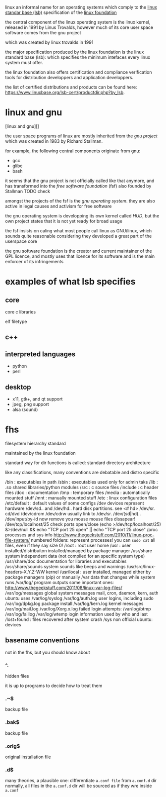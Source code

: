 linux an informal name for an operating systems which comply to the
[linux standar base (lsb)](lsb) specification of the [linux foundation][]

the central component of the linux operating system is the linux kernel,
released in 1991 by Linus Trovalds, however much of its core user space
software comes from the gnu project

which was created by linux trovalds in 1991

the major specification produced by the linux foundation is the
linux standard base (lsb): 
which specifies the minimum intefaces every linux system must offer.

the linux foundation also offers certification and compliance verification
tools for distribution developpers and application developpers.

the list of certified distributions and products can be found here:
https://www.linuxbase.org/lsb-cert/productdir.php?by_lsb.

# linux and gnu

[linux and gnu][]

the user space programs of linux are mostly inherited from the *gnu project*
which was created in 1983 by Richard Stallman.

for example, the following central components originate from gnu:

- gcc
- glibc
- bash

it seems that the gnu project is not officially called like that anymore,
and has transformed into the *free software foundation* (fsf) also founded by Stallman
TODO check

amongst the projects of the fsf is the *gnu operating system*.
they are also active in legal causes and activism for free software

the gnu operating system is developping its own kernel called *HUD*,
but the own project states that it is not yet ready for broad usage

the fsf insists on caling what most people call linux as GNU/linux,
which sounds quite reasonable considering they developed a great part of
the userspace core

the gnu software foundation is the creator and current maintainer
of the GPL licence, and mostly uses that licence for its software and
is the main enforcer of its infringements

# examples of what lsb specifies

## core

core c libraries

elf filetype

## c++

## interpreted languages

- python
- perl

## desktop

- x11, gtk+, and qt support
- jpeg, png support
- alsa (sound)

# fhs

filesystem hierarchy standard

maintained by the linux foundation

standard way for dir functions is called: standard directory architecture

like any classifications, many conventions are debatable and distro specific

/bin : executables in path
/sbin : executables used only for admin taks
/lib : .so shared libraries/python modules
/src : c source files
/include : c header files
/doc : documentation
/tmp : temporary files
/media : automatically mounted stuff
/mnt : manually mounted stuff
/etc : linux configuration files
/etc/default : default values of some configs
/dev
devices
represent hardware
/dev/sd.. and /dev/hd..
hard disk partitions. see <# hd>
/dev/sr.
cd/dvd
/dev/cdrom
/dev/cdrw
usually link to /dev/sr.
/dev/(sd|hd)..
/dev/input/by-id
now remove you mouse
mouse files dissapear!
/dev/tcp/localhost/25
check ports open/close
(echo >/dev/tcp/localhost/25) &>/dev/null && echo "TCP port 25 open" || echo "TCP port 25 close"
/proc
processes and sys info
<http://www.thegeekstuff.com/2010/11/linux-proc-file-system/>
numbered folders:
represent processes!
you can `sudo cat` all files, even if they say size 0!
/root : root user home
/usr : user installed/distribuiton installed/managed by package manager
/usr/share
system independent data (not compiled for an specific system type)
/usr/share/doc
documentation for libraries and executables
/usr/share/sounds
system sounds like beeps and warnings
/usr/src/linux-headers-X.Y.Z-WW
kernel
/usr/local : user installed, managed either by package managers (pip) or manually
/var
data that changes while system runs
/var/log/
program outputs
some important ones: <http://www.thegeekstuff.com/2011/08/linux-var-log-files/>
/var/log/messages
global system messages
mail, cron, daemon, kern, auth
ubuntu uses /var/log/syslog
/var/log/auth.log
user logins, including sudo
/var/log/dpkg.log
package install
/var/log/kern.log
kernel messages
/var/log/mail.log
/var/log/Xorg.x.log
failed login attempts:
/var/log/btmp
/var/log/faillog
/var/log/wtemp
login information
used by who and last
/lost+found : files recovered after system crash
/sys
non official
ubuntu: devices

## basename conventions

not in the fhs, but you should know about

### ^\.

hidden files

it is up to programs to decide how to treat them

### \.~$

backup file

### \.bak$

backup file

### \.orig$

original installation file

### \.d$

many theories, a plausible one:
differentiate `a.conf file` from `a.conf.d` dir
normally, all files in the `a.conf.d` dir will be sourced
as if they wre inside `a.conf`

[lsb]: http://www.linuxfoundation.org/collaborate/workgroups/lsb/download
[linux foundation]: http://www.linuxfoundation.org/
